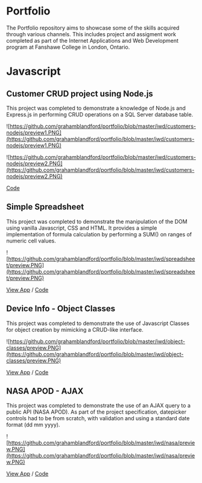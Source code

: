 # Portfolio

The Portfolio repository aims to showcase some of the skills acquired through various channels. This includes project and assigment work completed as part of the Internet Applications and Web Development program at Fanshawe College in London, Ontario.

# Javascript

## Customer CRUD project using Node.js

This project was completed to demonstrate a knowledge of Node.js and Express.js in performing CRUD operations on a SQL Server database table.  

![https://github.com/grahamblandford/portfolio/blob/master/iwd/customers-nodejs/preview1.PNG](https://github.com/grahamblandford/portfolio/blob/master/iwd/customers-nodejs/preview1.PNG)

![https://github.com/grahamblandford/portfolio/blob/master/iwd/customers-nodejs/preview2.PNG](https://github.com/grahamblandford/portfolio/blob/master/iwd/customers-nodejs/preview2.PNG)

[Code](https://github.com/grahamblandford/portfolio/tree/master/iwd/customers-nodejs/customers)

## Simple Spreadsheet

This project was completed to demonstrate the manipulation of the DOM using vanilla Javascript, CSS and HTML. It provides a simple implementation of formula calculation by performing a SUM() on ranges of numeric cell values.

![https://github.com/grahamblandford/portfolio/blob/master/iwd/spreadsheet/preview.PNG](https://github.com/grahamblandford/portfolio/blob/master/iwd/spreadsheet/preview.PNG)

[View App](https://info-3144-project--1.web.app/) / [Code](https://github.com/grahamblandford/portfolio/tree/master/iwd/spreadsheet)

## Device Info - Object Classes 

This project was completed to demonstrate the use of Javascript Classes for object creation by mimicking a CRUD-like interface.

![https://github.com/grahamblandford/portfolio/blob/master/iwd/object-classes/preview.PNG](https://github.com/grahamblandford/portfolio/blob/master/iwd/object-classes/preview.PNG)

[View App](https://info-3114-project-2.web.app/) / [Code](https://github.com/grahamblandford/portfolio/tree/master/iwd/object-classes)

## NASA APOD - AJAX

This project was completed to demonstrate the use of an AJAX query to a public API (NASA APOD).
As part of the project specification, datepicker controls had to be from scratch, with validation and using a standard date format (dd mm yyyy). 

![https://github.com/grahamblandford/portfolio/blob/master/iwd/nasa/preview.PNG](https://github.com/grahamblandford/portfolio/blob/master/iwd/nasa/preview.PNG)

[View App](https://info-3114-nasa-apod-api.web.app/) / [Code](https://github.com/grahamblandford/portfolio/tree/master/iwd/nasa)
